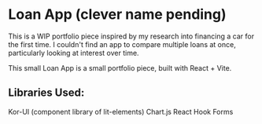 # Loan App (clever name pending) 
This is a WIP portfolio piece inspired by my research into financing a car for the first time. I couldn't find an app to compare multiple loans at once, particularly looking at interest over time.

This small Loan App is a small portfolio piece, built with React + Vite. 

## Libraries Used:
Kor-UI (component library of lit-elements)
Chart.js
React Hook Forms